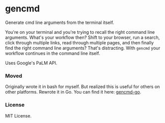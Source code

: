# gencmd
Generate cmd line arguments from the terminal itself. 

You're on your terminal and you're trying to recall the right command line arguments. What's your workflow then? Shift to your browser, run a search, click through multiple links, read through multiple pages, and then finally find the right command line arguments? That's distracting. With `gencmd` your workflow continues in the command line itself.

Uses Google's PaLM API. 

### Moved
Originally wrote it in bash for myself. But realized this is useful for others on other platforms. Rewrote it in Go. You can find it here: [gencmd-go](https://github.com/sathishvj/gencmd-go).

### License
MIT License.
